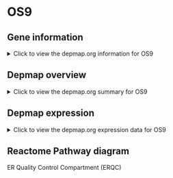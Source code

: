 <h1>OS9</h1>

<h2>Gene information</h2>
<details>
  <summary>Click to view the depmap.org information for OS9</summary>
  <iframe src="https://depmap.org/portal/gene/OS9?tab=about" style="border:none;width:100%;height:800px"></iframe>
</details>

<h2>Depmap overview</h2>
<details>
  <summary>Click to view the depmap.org summary for OS9</summary>
  <iframe src="https://depmap.org/portal/gene/OS9?tab=overview" style="border:none;width:100%;height:800px"></iframe>
</details>

<h2>Depmap expression</h2>
<details>
  <summary>Click to view the depmap.org expression data for OS9</summary>
  <iframe src="https://depmap.org/portal/gene/OS9?tab=characterization" style="border:none;width:100%;height:800px"></iframe>
</details>



<h2>Reactome Pathway diagram</h2>
ER Quality Control Compartment (ERQC)
<div id="diagramHolder"></div>

<script>
    //Creating the Reactome Diagram widget
    //Take into account a proxy needs to be set up in your server side pointing to www.reactome.org
    function onReactomeDiagramReady(){  //This function is automatically called when the widget code is ready to be used
        var diagram = Reactome.Diagram.create({
            "placeHolder" : "diagramHolder",
            "width" : 900,
            "height" : 500
        });

        //Initialising it to the "Hemostasis" pathway
        diagram.loadDiagram("R-HSA-901032");

        //Adding different listeners

        diagram.onDiagramLoaded(function (loaded) {
            console.info("Loaded ", loaded);
            diagram.flagItems("BAD");
	    diagram.flagItems("Q92934");
            if (loaded == "R-HSA-901032") diagram.selectItem("R-HSA-901032");
        });

     }
</script>



